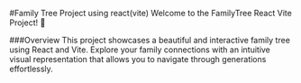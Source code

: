 #Family Tree Project using react(vite)
Welcome to the FamilyTree React Vite Project! 🌳

###Overview
This project showcases a beautiful and interactive family tree using React and Vite. Explore your family connections with an intuitive visual representation that allows you to navigate through generations effortlessly.
